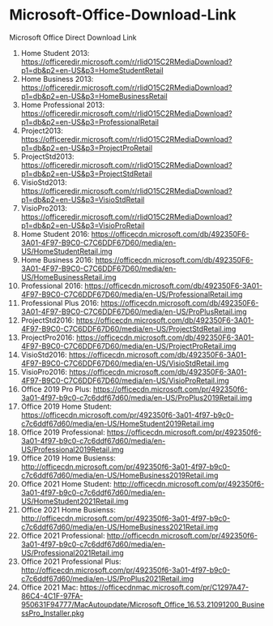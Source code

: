 # Microsoft-Office-Download-Link
Microsoft Office Direct Download Link

1. Home Student 2013: https://officeredir.microsoft.com/r/rlidO15C2RMediaDownload?p1=db&p2=en-US&p3=HomeStudentRetail
2. Home Business 2013: https://officeredir.microsoft.com/r/rlidO15C2RMediaDownload?p1=db&p2=en-US&p3=HomeBusinessRetail
3.  Home Professional 2013: https://officeredir.microsoft.com/r/rlidO15C2RMediaDownload?p1=db&p2=en-US&p3=ProfessionalRetail
4. Project2013: https://officeredir.microsoft.com/r/rlidO15C2RMediaDownload?p1=db&p2=en-US&p3=ProjectProRetail
5. ProjectStd2013: https://officeredir.microsoft.com/r/rlidO15C2RMediaDownload?p1=db&p2=en-US&p3=ProjectStdRetail
6. VisioStd2013: https://officeredir.microsoft.com/r/rlidO15C2RMediaDownload?p1=db&p2=en-US&p3=VisioStdRetail
7. VisioPro2013: https://officeredir.microsoft.com/r/rlidO15C2RMediaDownload?p1=db&p2=en-US&p3=VisioProRetail
8. Home Student 2016: https://officecdn.microsoft.com/db/492350F6-3A01-4F97-B9C0-C7C6DDF67D60/media/en-US/HomeStudentRetail.img
9. Home Business 2016: https://officecdn.microsoft.com/db/492350F6-3A01-4F97-B9C0-C7C6DDF67D60/media/en-US/HomeBusinessRetail.img
10. Professional 2016: https://officecdn.microsoft.com/db/492350F6-3A01-4F97-B9C0-C7C6DDF67D60/media/en-US/ProfessionalRetail.img
11. Professional Plus 2016: https://officecdn.microsoft.com/db/492350F6-3A01-4F97-B9C0-C7C6DDF67D60/media/en-US/ProPlusRetail.img
12. ProjectStd2016: https://officecdn.microsoft.com/db/492350F6-3A01-4F97-B9C0-C7C6DDF67D60/media/en-US/ProjectStdRetail.img
13. ProjectPro2016: https://officecdn.microsoft.com/db/492350F6-3A01-4F97-B9C0-C7C6DDF67D60/media/en-US/ProjectProRetail.img
14. VisioStd2016: https://officecdn.microsoft.com/db/492350F6-3A01-4F97-B9C0-C7C6DDF67D60/media/en-US/VisioStdRetail.img
15. VisioPro2016: https://officecdn.microsoft.com/db/492350F6-3A01-4F97-B9C0-C7C6DDF67D60/media/en-US/VisioProRetail.img
16. Office 2019 Pro Plus: https://officecdn.microsoft.com/pr/492350f6-3a01-4f97-b9c0-c7c6ddf67d60/media/en-US/ProPlus2019Retail.img
17. Office 2019 Home Student: https://officecdn.microsoft.com/pr/492350f6-3a01-4f97-b9c0-c7c6ddf67d60/media/en-US/HomeStudent2019Retail.img
18. Office 2019 Professional: https://officecdn.microsoft.com/pr/492350f6-3a01-4f97-b9c0-c7c6ddf67d60/media/en-US/Professional2019Retail.img
19. Office 2019 Home Busienss: http://officecdn.microsoft.com/pr/492350f6-3a01-4f97-b9c0-c7c6ddf67d60/media/en-US/HomeBusiness2019Retail.img
20. Office 2021 Home Student: http://officecdn.microsoft.com/pr/492350f6-3a01-4f97-b9c0-c7c6ddf67d60/media/en-US/HomeStudent2021Retail.img
21. Office 2021 Home Busienss: http://officecdn.microsoft.com/pr/492350f6-3a01-4f97-b9c0-c7c6ddf67d60/media/en-US/HomeBusiness2021Retail.img
22. Office 2021 Professional: http://officecdn.microsoft.com/pr/492350f6-3a01-4f97-b9c0-c7c6ddf67d60/media/en-US/Professional2021Retail.img
23. Office 2021 Professional Plus: http://officecdn.microsoft.com/pr/492350f6-3a01-4f97-b9c0-c7c6ddf67d60/media/en-US/ProPlus2021Retail.img
24. Office 2021 Mac: https://officecdnmac.microsoft.com/pr/C1297A47-86C4-4C1F-97FA-950631F94777/MacAutoupdate/Microsoft_Office_16.53.21091200_BusinessPro_Installer.pkg
